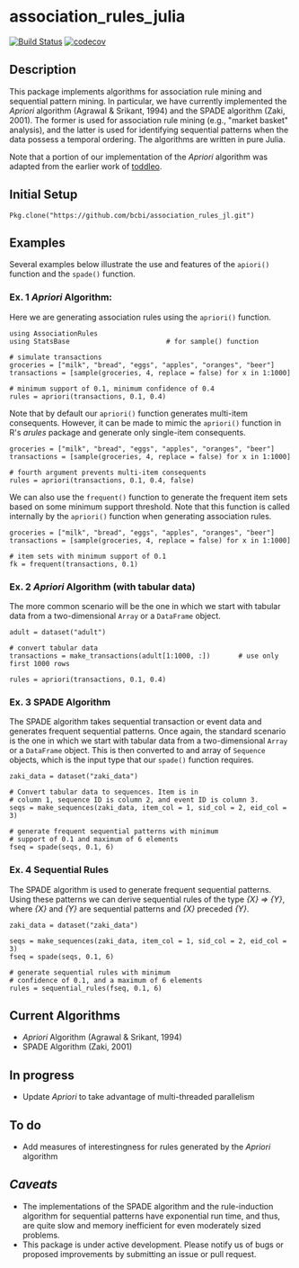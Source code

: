 # association_rules_julia
[![Build Status](https://travis-ci.org/bcbi/association_rules_jl.jl.svg?branch=master)](https://travis-ci.org/bcbi/association_rules_jl)
[![codecov](https://codecov.io/gh/bcbi/association_rules_jl.jl/branch/master/graph/badge.svg)](https://codecov.io/gh/bcbi/association_rules_jl)



## Description
This package implements algorithms for association rule mining and sequential pattern mining. In particular, we have currently implemented the _Apriori_ algorithm (Agrawal & Srikant, 1994) and the SPADE algorithm (Zaki, 2001). The former is used for association rule mining (e.g., "market basket" analysis), and the latter is used for identifying sequential patterns when the data possess a temporal ordering. The algorithms are written in pure Julia.


Note that a portion of our implementation of the _Apriori_ algorithm was adapted from the earlier work of [toddleo](https://github.com/toddleo/ARules.jl).


## Initial Setup
```{Julia}
Pkg.clone("https://github.com/bcbi/association_rules_jl.git")
```

## Examples
Several examples below illustrate the use and features of the `apiori()` function and the `spade()` function.

### Ex. 1 _Apriori_ Algorithm:
Here we are generating association rules using the `apriori()` function.
```{Julia}
using AssociationRules
using StatsBase                        # for sample() function

# simulate transactions
groceries = ["milk", "bread", "eggs", "apples", "oranges", "beer"]
transactions = [sample(groceries, 4, replace = false) for x in 1:1000]

# minimum support of 0.1, minimum confidence of 0.4
rules = apriori(transactions, 0.1, 0.4)
```


Note that by default our `apriori()` function generates multi-item consequents. However, it can be made to mimic the `apriori()` function in R's _arules_ package and generate only single-item consequents.
```{Julia}
groceries = ["milk", "bread", "eggs", "apples", "oranges", "beer"]
transactions = [sample(groceries, 4, replace = false) for x in 1:1000]

# fourth argument prevents multi-item consequents
rules = apriori(transactions, 0.1, 0.4, false)
```


We can also use the `frequent()` function to generate the frequent item sets based on some minimum support threshold. Note that this function is called internally by the `apriori()` function when generating association rules.
```{Julia}
groceries = ["milk", "bread", "eggs", "apples", "oranges", "beer"]
transactions = [sample(groceries, 4, replace = false) for x in 1:1000]

# item sets with minimum support of 0.1
fk = frequent(transactions, 0.1)
```



### Ex. 2 _Apriori_ Algorithm (with tabular data)
The more common scenario will be the one in which we start with tabular data from a two-dimensional `Array` or a `DataFrame` object.
```{Julia}
adult = dataset("adult")

# convert tabular data
transactions = make_transactions(adult[1:1000, :])       # use only first 1000 rows

rules = apriori(transactions, 0.1, 0.4)
```



### Ex. 3 SPADE Algorithm
The SPADE algorithm takes sequential transaction or event data and generates frequent sequential patterns. Once again, the standard scenario is the one in which we start with tabular data from a two-dimensional `Array` or a `DataFrame` object. This is then converted to and array of `Sequence` objects, which is the input type that our `spade()` function requires.
```{Julia}
zaki_data = dataset("zaki_data")

# Convert tabular data to sequences. Item is in
# column 1, sequence ID is column 2, and event ID is column 3.
seqs = make_sequences(zaki_data, item_col = 1, sid_col = 2, eid_col = 3)                   

# generate frequent sequential patterns with minimum
# support of 0.1 and maximum of 6 elements
fseq = spade(seqs, 0.1, 6)
```


### Ex. 4 Sequential Rules
The SPADE algorithm is used to generate frequent sequential patterns. Using these patterns we can derive sequential rules of the type _{X} => {Y}_, where _{X}_ and _{Y}_ are sequential patterns and _{X}_ preceded _{Y}_.
```{Julia}
zaki_data = dataset("zaki_data")

seqs = make_sequences(zaki_data, item_col = 1, sid_col = 2, eid_col = 3)                   
fseq = spade(seqs, 0.1, 6)

# generate sequential rules with minimum
# confidence of 0.1, and a maximum of 6 elements
rules = sequential_rules(fseq, 0.1, 6)
```   
## Current Algorithms
- _Apriori_ Algorithm (Agrawal & Srikant, 1994)
- SPADE Algorithm (Zaki, 2001)


## In progress
- Update _Apriori_ to take advantage of multi-threaded parallelism


## To do
- Add measures of interestingness for rules generated by the _Apriori_ algorithm

## _Caveats_
- The implementations of the SPADE algorithm and the rule-induction algorithm for sequential patterns have exponential run time, and thus, are quite slow and memory inefficient for even moderately sized problems.
- This package is under active development. Please notify us of bugs or proposed improvements by submitting an issue or pull request.
